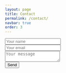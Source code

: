 ```yaml
---
layout: page
title: Contact
permalink: /contact/
navbar: true
order: 3
---
```


<form method="POST" action="http://formspree.io/luis.es@yahoo.com">
  <input type="text" name="name" placeholder="Your name"><br>
  <input type="email" name="email" placeholder="Your email"><br>
  <textarea name="message" placeholder="Your message"></textarea><br>
  <input type="text" name="_gotcha" style="display:none" />
  <input type="submit" value="Send"> <!-- button -->
</form>
